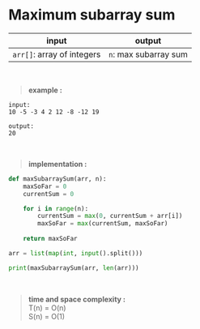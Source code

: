 # Maximum subarray sum

| input | output |
| --- | --- |
| `arr[]`: array of integers | `n`: max subarray sum |

<br>

> **example :**

```
input:
10 -5 -3 4 2 12 -8 -12 19

output:
20
```

<br>

> **implementation :**

```python 
def maxSubarraySum(arr, n):
    maxSoFar = 0
    currentSum = 0

    for i in range(n):
        currentSum = max(0, currentSum + arr[i])
        maxSoFar = max(currentSum, maxSoFar)
    
    return maxSoFar

arr = list(map(int, input().split()))

print(maxSubarraySum(arr, len(arr)))
```

<br>

> **time and space complexity :**
<br> T(n) = O(n)
<br> S(n) = O(1)